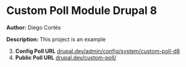 # Custom Poll Module Drupal 8

**Author:** Diego Cortés

**Description:** This project is an example

3. **Config Poll URL** [drupal.dev/admin/config/system/custom-poll-d8](http://drupal.dev/admin/config/system/custom-poll-d8) 
3. **Public Poll URL** [drupal.dev/custom-poll/](http://drupal.dev/custom-poll/)